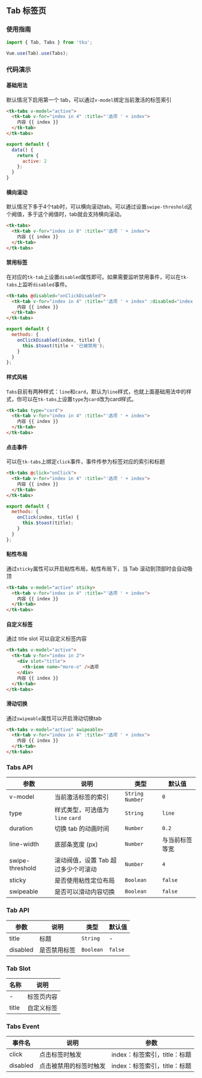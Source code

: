 ## Tab 标签页

### 使用指南
``` javascript
import { Tab, Tabs } from 'tku';

Vue.use(Tab).use(Tabs);
```

### 代码演示

#### 基础用法

默认情况下启用第一个 tab，可以通过`v-model`绑定当前激活的标签索引

```html
<tk-tabs v-model="active">
  <tk-tab v-for="index in 4" :title="'选项 ' + index">
    内容 {{ index }}
  </tk-tab>
</tk-tabs>
```

```js
export default {
  data() {
    return {
      active: 2
    };
  }
}
```

#### 横向滚动

默认情况下多于4个tab时，可以横向滚动tab。可以通过设置`swipe-threshold`这个阙值，多于这个阙值时，tab就会支持横向滚动。

```html
<tk-tabs>
  <tk-tab v-for="index in 8" :title="'选项 ' + index">
    内容 {{ index }}
  </tk-tab>
</tk-tabs>
```

#### 禁用标签

在对应的`tk-tab`上设置`disabled`属性即可。如果需要监听禁用事件，可以在`tk-tabs`上监听`disabled`事件。

```html
<tk-tabs @disabled="onClickDisabled">
  <tk-tab v-for="index in 4" :title="'选项 ' + index" :disabled="index === 2">
    内容 {{ index }}
  </tk-tab>
</tk-tabs>
```

```javascript
export default {
  methods: {
    onClickDisabled(index, title) {
      this.$toast(title + '已被禁用');
    }
  }
};
```

#### 样式风格

`Tabs`目前有两种样式：`line`和`card`，默认为`line`样式，也就上面基础用法中的样式，你可以在`tk-tabs`上设置`type`为`card`改为card样式。

```html
<tk-tabs type="card">
  <tk-tab v-for="index in 4" :title="'选项 ' + index">
    内容 {{ index }}
  </tk-tab>
</tk-tabs>
```

#### 点击事件

可以在`tk-tabs`上绑定`click`事件，事件传参为标签对应的索引和标题

```html
<tk-tabs @click="onClick">
  <tk-tab v-for="index in 4" :title="'选项 ' + index">
    内容 {{ index }}
  </tk-tab>
</tk-tabs>
```

```javascript
export default {
  methods: {
    onClick(index, title) {
      this.$toast(title);
    }
  }
};
```

#### 粘性布局
通过`sticky`属性可以开启粘性布局，粘性布局下，当 Tab 滚动到顶部时会自动吸顶

```html
<tk-tabs v-model="active" sticky>
  <tk-tab v-for="index in 4" :title="'选项 ' + index">
    内容 {{ index }}
  </tk-tab>
</tk-tabs>
```

#### 自定义标签
通过 title slot 可以自定义标签内容

```html
<tk-tabs v-model="active">
  <tk-tab v-for="index in 2">
    <div slot="title">
      <tk-icon name="more-o" />选项
    </div>
    内容 {{ index }}
  </tk-tab>
</tk-tabs>
```

#### 滑动切换

通过`swipeable`属性可以开启滑动切换tab

```html
<tk-tabs v-model="active" swipeable>
  <tk-tab v-for="index in 4" :title="'选项 ' + index">
    内容 {{ index }}
  </tk-tab>
</tk-tabs>
```

### Tabs API

| 参数 | 说明 | 类型 | 默认值 |
|-----------|-----------|-----------|-------------|
| v-model | 当前激活标签的索引 | `String` `Number` | `0` |
| type | 样式类型，可选值为 `line` `card` | `String` | `line` |
| duration | 切换 tab 的动画时间 | `Number` | `0.2` |
| line-width | 底部条宽度 (px) | `Number` | 与当前标签等宽 |
| swipe-threshold | 滚动阀值，设置 Tab 超过多少个可滚动 | `Number` | `4` |
| sticky | 是否使用粘性定位布局 | `Boolean` | `false` |
| swipeable | 是否可以滑动内容切换 | `Boolean` | `false` |

### Tab API

| 参数 | 说明 | 类型 | 默认值 |
|-----------|-----------|-----------|-------------|
| title | 标题 | `String` | - |
| disabled | 是否禁用标签 | `Boolean` | `false` |

### Tab Slot

| 名称 | 说明 |
|-----------|-----------|
| - | 标签页内容 |
| title | 自定义标签 |

### Tabs Event

| 事件名 | 说明 | 参数 |
|-----------|-----------|-----------|
| click | 点击标签时触发 | index：标签索引，title：标题 |
| disabled | 点击被禁用的标签时触发 | index：标签索引，title：标题 |

